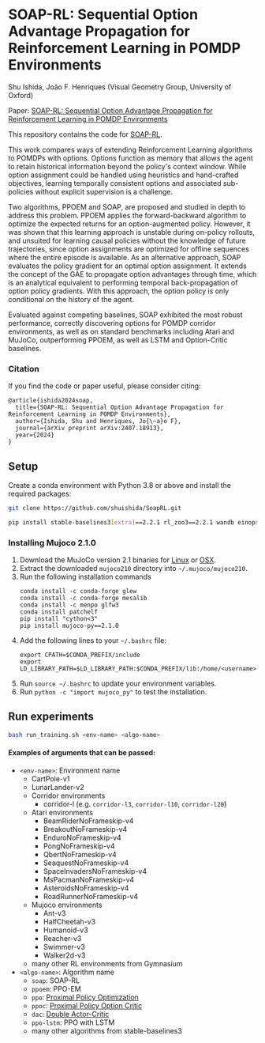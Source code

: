 # SOAP-RL: Sequential Option Advantage Propagation for Reinforcement Learning in POMDP Environments
Shu Ishida, João F. Henriques (Visual Geometry Group, University of Oxford)

Paper: [SOAP-RL: Sequential Option Advantage Propagation for Reinforcement Learning in POMDP Environments](https://arxiv.org/abs/2407.18913)

This repository contains the code for [SOAP-RL](https://arxiv.org/abs/2407.18913).

This work compares ways of extending Reinforcement Learning algorithms to POMDPs with options. 
Options function as memory that allows the agent to retain historical information beyond the policy's context window. 
While option assignment could be handled using heuristics and hand-crafted objectives, learning temporally consistent options and associated sub-policies without explicit supervision is a challenge. 

Two algorithms, PPOEM and SOAP, are proposed and studied in depth to address this problem. 
PPOEM applies the forward-backward algorithm to optimize the expected returns for an option-augmented policy. 
However, it was shown that this learning approach is unstable during on-policy rollouts, and unsuited for learning causal policies without the knowledge of future trajectories, since option assignments are optimized for offline sequences where the entire episode is available. 
As an alternative approach, SOAP evaluates the policy gradient for an optimal option assignment. 
It extends the concept of the GAE to propagate option advantages through time, which is an analytical equivalent to performing temporal back-propagation of option policy gradients. 
With this approach, the option policy is only conditional on the history of the agent.

Evaluated against competing baselines, SOAP exhibited the most robust performance, correctly discovering options for POMDP corridor environments, as well as on standard benchmarks including Atari and MuJoCo, outperforming PPOEM, as well as LSTM and Option-Critic baselines. 

### Citation
If you find the code or paper useful, please consider citing:

```
@article{ishida2024soap,
  title={SOAP-RL: Sequential Option Advantage Propagation for Reinforcement Learning in POMDP Environments},
  author={Ishida, Shu and Henriques, Jo{\~a}o F},
  journal={arXiv preprint arXiv:2407.18913},
  year={2024}
} 
```

## Setup

Create a conda environment with Python 3.8 or above and install the required packages:

```bash
git clone https://github.com/shuishida/SoapRL.git

pip install stable-baselines3[extra]==2.2.1 rl_zoo3==2.2.1 wandb einops
```

### Installing Mujoco 2.1.0

1. Download the MuJoCo version 2.1 binaries for [Linux](https://mujoco.org/download/mujoco210-linux-x86_64.tar.gz) or [OSX](https://mujoco.org/download/mujoco210-macos-x86_64.tar.gz).
2. Extract the downloaded `mujoco210` directory into `~/.mujoco/mujoco210`.
3. Run the following installation commands
    ```
    conda install -c conda-forge glew
    conda install -c conda-forge mesalib
    conda install -c menpo glfw3
    conda install patchelf
    pip install "cython<3"
    pip install mujoco-py==2.1.0
    ```
4. Add the following lines to your `~/.bashrc` file:
    ```
    export CPATH=$CONDA_PREFIX/include
    export LD_LIBRARY_PATH=$LD_LIBRARY_PATH:$CONDA_PREFIX/lib:/home/<username>/.mujoco/mujoco210/bin
    ```
5. Run `source ~/.bashrc` to update your environment variables.
6. Run `python -c "import mujoco_py"` to test the installation.

## Run experiments

```bash
bash run_training.sh <env-name> <algo-name>
```

#### Examples of arguments that can be passed:

- `<env-name>`: Environment name
  - CartPole-v1
  - LunarLander-v2
  - Corridor environments
    - corridor-l<length> (e.g. `corridor-l3`, `corridor-l10`, `corridor-l20`)
  - Atari environments
    - BeamRiderNoFrameskip-v4
    - BreakoutNoFrameskip-v4
    - EnduroNoFrameskip-v4
    - PongNoFrameskip-v4
    - QbertNoFrameskip-v4
    - SeaquestNoFrameskip-v4
    - SpaceInvadersNoFrameskip-v4
    - MsPacmanNoFrameskip-v4
    - AsteroidsNoFrameskip-v4 
    - RoadRunnerNoFrameskip-v4
  - Mujoco environments
    - Ant-v3
    - HalfCheetah-v3
    - Humanoid-v3
    - Reacher-v3
    - Swimmer-v3
    - Walker2d-v3
  - many other RL environments from Gymnasium
- `<algo-name>`: Algorithm name
  - `soap`: SOAP-RL
  - `ppoem`: PPO-EM
  - `ppo`: [Proximal Policy Optimization](https://arxiv.org/abs/1707.06347)
  - `ppoc`: [Proximal Policy Option Critic](https://arxiv.org/abs/1712.00004)
  - `dac`: [Double Actor-Critic](https://arxiv.org/abs/1904.12691)
  - `ppo-lstm`: PPO with LSTM
  - many other algorithms from stable-baselines3
